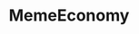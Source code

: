 ---
title: MemeEconomy
crosslinks:
- i_irl
- youtubefactsbot
- dankmemes
- tmsbmeta
- u_imguralbumbot
- livven
- botwatch
- DeepFriedMemes
- anti_gif_bot
- me_irl
- surrealmemes
- KarmaCourt
- DankMemeArchive
- FULLCOMMUNISM
- PrequelMemes
- FellowKids
- bonehurtingjuice
- coaxedintoasnafu
- dankchristianmemes
- The_Donald
---